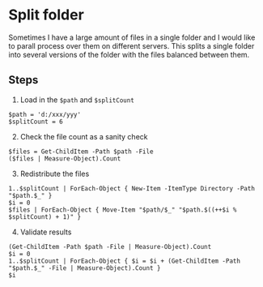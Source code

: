 # Split folder

Sometimes I have a large amount of files in a single folder and I would like to parall process over them on different servers.
This splits a single folder into several versions of the folder with the files balanced between them.

## Steps

1. Load in the `$path` and `$splitCount`
```{ps1}
$path = 'd:/xxx/yyy'
$splitCount = 6
```
2. Check the file count as a sanity check
```{ps1}
$files = Get-ChildItem -Path $path -File
($files | Measure-Object).Count
```
3. Redistribute the files
```{ps1}
1..$splitCount | ForEach-Object { New-Item -ItemType Directory -Path "$path.$_" }
$i = 0
$files | ForEach-Object { Move-Item "$path/$_" "$path.$((++$i % $splitCount) + 1)" }
```
4. Validate results
```{ps1}
(Get-ChildItem -Path $path -File | Measure-Object).Count
$i = 0
1..$splitCount | ForEach-Object { $i = $i + (Get-ChildItem -Path "$path.$_" -File | Measure-Object).Count }
$i
```
